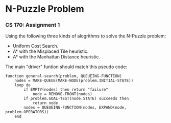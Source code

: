 # N-Puzzle Problem
### CS 170: Assignment 1

Using the following three kinds of alogrithms to solve the N-Puzzle problem:

* Uniform Cost Search.
* A* with the Misplaced Tile heuristic.
* A* with the Manhattan Distance heuristic.

The main "driver" funtion should match this pseudo code:

```
function general-search(problem, QUEUEING-FUNCTION)
	nodes = MAKE-QUEUE(MAKE-NODE(problem.INITIAL-STATE)) 
	loop do
		if EMPTY(nodes) then return "failure" 
			node = REMOVE-FRONT(nodes)
		if problem.GOAL-TEST(node.STATE) succeeds then 
			return node 
		nodes = QUEUEING-FUNCTION(nodes, EXPAND(node, problem.OPERATORS))
	end
```